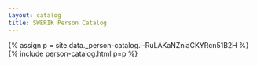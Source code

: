 ```yaml
---
layout: catalog
title: SWERIK Person Catalog
---
```

{% assign p = site.data._person-catalog.i-RuLAKaNZniaCKYRcn51B2H %}
{% include person-catalog.html p=p %}

